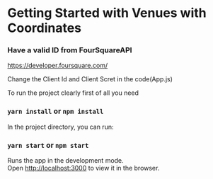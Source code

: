 # Getting Started with Venues with Coordinates

### Have a valid ID from FourSquareAPI

https://developer.foursquare.com/

Change the Client Id and Client Scret in the code(App.js)

To run the project clearly first of all you need
### `yarn install` or  `npm install`


In the project directory, you can run:
### `yarn start` or  `npm start`


Runs the app in the development mode.\
Open [http://localhost:3000](http://localhost:3000) to view it in the browser.
